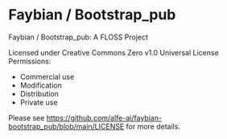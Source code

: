# Faybian / Bootstrap_pub
Faybian / Bootstrap_pub: A FLOSS Project

Licensed under Creative Commons Zero v1.0 Universal License
Permissions:
- Commercial use
- Modification
- Distribution
- Private use

Please see https://github.com/alfe-ai/faybian-bootstrap_pub/blob/main/LICENSE for more details.
